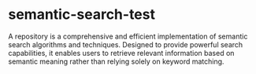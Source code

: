 # semantic-search-test
A repository is a comprehensive and efficient implementation of semantic search algorithms and techniques. Designed to provide powerful search capabilities, it enables users to retrieve relevant information based on semantic meaning rather than relying solely on keyword matching.
